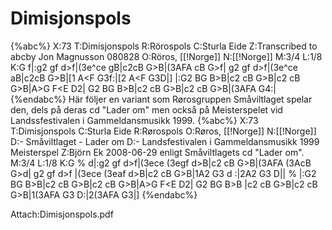 # Dimisjonspols

{%abc%}
X:73
T:Dimisjonspols
R:Rörospols
C:Sturla Eide
Z:Transcribed to abcby Jon Magnusson 080828
O:Röros, [[!Norge]]
N:[[!Norge]]
M:3/4
L:1/8
K:G
f|:g2 gf d>f|(3e^ce g<f d>B|c2cB G>B|(3AFA cB G>f|
g2 gf d>f|(3e^ce a<f d>B|c2cB G>B|[1 A<F G3f:|[2 A<F G3D|]
|:G2 BG B>B|c2 cB G>B|c2 cB G>B|A>G F<E D2|
G2 BG B>B|c2 cB G>B|c2 cB G>B|(3AFA G4:|
{%endabc%}
Här följer en variant som Rørosgruppen Småviltlaget spelar den, dels på deras cd "Lader om" men också på Meisterspelet vid Landssfestivalen i Gammeldansmusikk 1999.
{%abc%}
X:73
T:Dimisjonspols
C:Sturla Eide
R:Rørospols
O:Røros, [[!Norge]]
N:[[!Norge]]
D:- Småviltlaget - Lader om
D:- Landsfestivalen i Gammeldansmusikk 1999 Meisterspel
Z:Björn Ek 2008-06-29 enligt Småviltlagets cd "Lader om".
M:3/4
L:1/8
K:G
%
d|:g2 gf d>f|(3ece (3egf d>B|c2 cB G>B|(3AFA (3AcB G>d|
g2 gf d>f   |(3ece (3eaf d>B|c2 cB G>B|1A2 G3 d      :|2A2 G3 D||
%
|:G2 BG B>B|c2 cB G>B|c2 cB G>B|A>G F<E D2|
G2 BG B>B  |c2 cB G>B|c2 cB G>B|1(3AFA G3 D:|2(3AFA G3|]
{%endabc%}

Attach:Dimisjonspols.pdf

